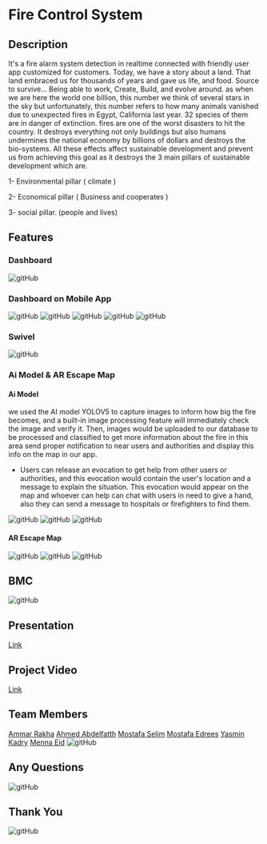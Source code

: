 # Fire Control System

## Description
It's a fire alarm system detection in realtime connected with friendly user app
customized for customers.
Today, we have a story about a land. That land embraced us for thousands of years and gave 
us life, and food. Source to survive… Being able to work, Create, Build, and evolve around. 
as when we are here the world one billion, this number we think of several stars in the sky but 
unfortunately, this number refers to how many animals vanished due to unexpected fires in Egypt, 
California last year. 32 species of them are in danger of extinction.
fires are one of the worst disasters to hit the country. It destroys everything not only buildings but also 
humans undermines the national economy by billions of dollars and destroys the bio-systems.
All these effects affect sustainable development and prevent us from achieving this goal as it 
destroys the 3 main pillars of sustainable development which are.

1- Environmental pillar ( climate )

2- Economical pillar ( Business and cooperates )

3- social pillar. (people and lives)

## Features
### Dashboard
![gitHub](https://github.com/MostafaEdrees11/Fire_Control_System/blob/master/Simulation/Dashboard.gif)

### Dashboard on Mobile App
![gitHub](https://github.com/MostafaEdrees11/DevFest_Mansoura_Hackathon_Average_A_Team/blob/master/Simulation/Mobil%20App%20photos/1.jpg)
![gitHub](https://github.com/MostafaEdrees11/DevFest_Mansoura_Hackathon_Average_A_Team/blob/master/Simulation/Mobil%20App%20photos/2.jpg)
![gitHub](https://github.com/MostafaEdrees11/DevFest_Mansoura_Hackathon_Average_A_Team/blob/master/Simulation/Mobil%20App%20photos/Artboard%201.png)
![gitHub](https://github.com/MostafaEdrees11/DevFest_Mansoura_Hackathon_Average_A_Team/blob/master/Simulation/Mobil%20App%20photos/Artboard%202.png)
![gitHub](https://github.com/MostafaEdrees11/Fire_Control_System/blob/master/Simulation/Dashboard%20on%20Mobile%20App.gif)

### Swivel
![gitHub](https://github.com/MostafaEdrees11/Fire_Control_System/blob/master/Simulation/swivel.gif)

### Ai Model & AR Escape Map
#### Ai Model
we used the AI model YOLOV5 to capture images to inform how big the fire becomes, 
and a built-in image processing feature will immediately check the image and verify it. 
Then, images would be uploaded to our database to be processed and classified to get more information about 
the fire in this area send proper notification to near users and authorities and 
display this info on the map in our app.

- Users can release an evocation to get help from other users or authorities, 
and this evocation would contain the user's location and a message to explain the situation. 
This evocation would appear on the map and whoever can help can chat with users in need to give a hand, 
also they can send a message to hospitals or firefighters to find them.

![gitHub](https://github.com/MostafaEdrees11/Fire_Control_System/blob/master/Simulation/1.jpg)
![gitHub](https://github.com/MostafaEdrees11/Fire_Control_System/blob/master/Simulation/2.jpg)
![gitHub](https://github.com/MostafaEdrees11/Fire_Control_System/blob/master/Simulation/3.jpg)

#### AR Escape Map
![gitHub](https://github.com/MostafaEdrees11/Fire_Control_System/blob/master/Simulation/ar%20app%20.jpg)
![gitHub](https://github.com/MostafaEdrees11/Fire_Control_System/blob/master/Simulation/ar%20features%20.jpg)
![gitHub](https://github.com/MostafaEdrees11/Fire_Control_System/blob/master/Simulation/map%20.jpg)

## BMC
![gitHub](https://github.com/MostafaEdrees11/Fire_Control_System/blob/master/BMC/BMC.jpg)

## Presentation 
[Link](https://www.canva.com/design/DAFwdU6254g/_tR2t6Ukuvw3RdxrxUZKYg/edit?utm_content=DAFwdU6254g&utm_campaign=designshare&utm_medium=link2&utm_source=sharebutton)

## Project Video
[Link](https://drive.google.com/file/d/1nkblINqgMxBleTannHnY-Uua7yGwkkfm/view?usp=drive_link)

## Team Members
[Ammar Rakha](https://www.linkedin.com/in/ammar-rakha/)
[Ahmed Abdelfatth](https://www.linkedin.com/in/ahmed-abdelfatth/)
[Mostafa Selim](https://www.linkedin.com/in/mostafa-selim-a46a5a242/)
[Mostafa Edrees](https://www.linkedin.com/in/mostafa-edrees11/)
[Yasmin Kadry](https://www.linkedin.com/in/yasmin-kadry/)
[Menna Eid](https://www.linkedin.com/in/menna-eid-084115240/)
![gitHub](https://github.com/MostafaEdrees11/DevFest_Mansoura_Hackathon_Average_A_Team/blob/master/Video/intro.gif)

## Any Questions
![gitHub](https://github.com/MostafaEdrees11/DevFest_Mansoura_Hackathon_Average_A_Team/blob/master/Simulation/Any%20Question.PNG)

## Thank You
![gitHub](https://github.com/MostafaEdrees11/DevFest_Mansoura_Hackathon_Average_A_Team/blob/master/Simulation/Thank%20you.PNG)
